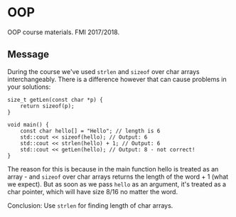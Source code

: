 # OOP
OOP course materials. FMI 2017/2018.

## Message
During the course we've used `strlen` and `sizeof` over char arrays interchangeably. 
There is a difference however that can cause problems in your solutions:
```
size_t getLen(const char *p) {
    return sizeof(p);
}

void main() {
    const char hello[] = "Hello"; // length is 6
    std::cout << sizeof(hello); // Output: 6 
    std::cout << strlen(hello) + 1; // Output: 6
    std::cout << getLen(hello); // Output: 8 - not correct!
}
```

The reason for this is because in the main function hello is treated as an array - and `sizeof` over char arrays returns
the length of the word + 1 (what we expect). But as soon as we pass `hello` as an argument, it's treated as a char pointer,
which will have size 8/16 no matter the word.

Conclusion: Use `strlen` for finding length of char arrays.